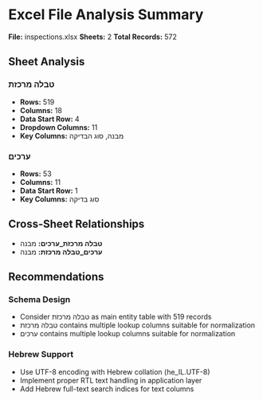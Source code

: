 # Excel File Analysis Summary

**File:** inspections.xlsx
**Sheets:** 2
**Total Records:** 572

## Sheet Analysis

### טבלה מרכזת
- **Rows:** 519
- **Columns:** 18
- **Data Start Row:** 4
- **Dropdown Columns:** 11
- **Key Columns:** מבנה, סוג
הבדיקה

### ערכים
- **Rows:** 53
- **Columns:** 11
- **Data Start Row:** 1
- **Key Columns:** סוג בדיקה

## Cross-Sheet Relationships

- **טבלה מרכזת_ערכים:** מבנה
- **ערכים_טבלה מרכזת:** מבנה

## Recommendations

### Schema Design
- Consider טבלה מרכזת as main entity table with 519 records
- טבלה מרכזת contains multiple lookup columns suitable for normalization
- ערכים contains multiple lookup columns suitable for normalization

### Hebrew Support
- Use UTF-8 encoding with Hebrew collation (he_IL.UTF-8)
- Implement proper RTL text handling in application layer
- Add Hebrew full-text search indices for text columns


